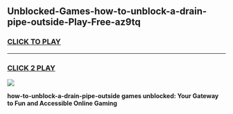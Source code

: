 
## Unblocked-Games-how-to-unblock-a-drain-pipe-outside-Play-Free-az9tq
<h3>
<a href="https://premium76.site?title=how-to-unblock-a-drain-pipe-outside&ref=18A1">CLICK TO PLAY</a></h3>
<hr>

<h3>
<a href="https://premium76.site?title=how-to-unblock-a-drain-pipe-outside&ref=18A1">CLICK 2 PLAY</a>
  
</h3>

<a href="https://premium76.site?title=how-to-unblock-a-drain-pipe-outside&ref=18A1"><img src="https://clearcache.store/games.png"></a>


**how-to-unblock-a-drain-pipe-outside games unblocked: Your Gateway to Fun and Accessible Online Gaming**
